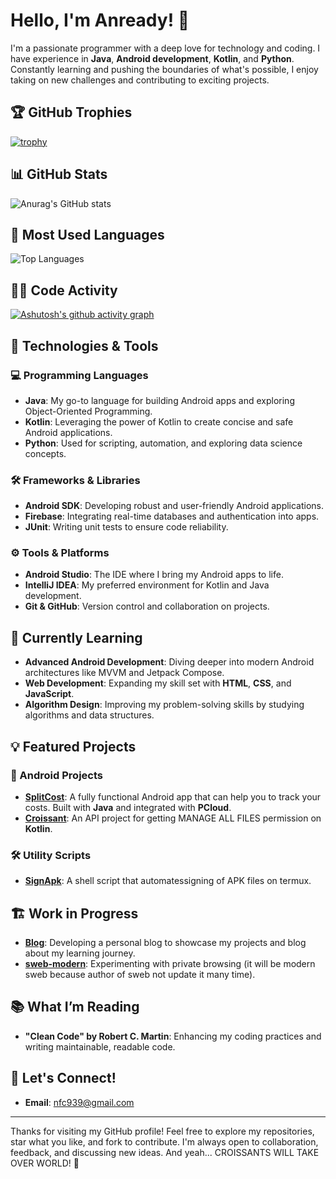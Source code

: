 # Hello, I'm Anready! 👋

I'm a passionate programmer with a deep love for technology and coding. I have experience in **Java**, **Android development**, **Kotlin**, and **Python**. Constantly learning and pushing the boundaries of what's possible, I enjoy taking on new challenges and contributing to exciting projects.

## 🏆 GitHub Trophies
[![trophy](https://github-profile-trophy.vercel.app/?username=anready&theme=onedark)](https://github.com/ryo-ma/github-profile-trophy)

## 📊 GitHub Stats
![Anurag's GitHub stats](https://github-readme-stats.vercel.app/api?username=anready&show_icons=true&theme=radical)

## 🚀 Most Used Languages
![Top Languages](https://github-readme-stats.vercel.app/api/top-langs/?username=anready&layout=compact&theme=radical)

## 🧑‍💻 Code Activity
[![Ashutosh's github activity graph](https://github-readme-activity-graph.vercel.app/graph?username=anready&theme=github)](https://github.com/ashutosh00710/github-readme-activity-graph)

## 🔧 Technologies & Tools

### 💻 Programming Languages
- **Java**: My go-to language for building Android apps and exploring Object-Oriented Programming.
- **Kotlin**: Leveraging the power of Kotlin to create concise and safe Android applications.
- **Python**: Used for scripting, automation, and exploring data science concepts.

### 🛠️ Frameworks & Libraries
- **Android SDK**: Developing robust and user-friendly Android applications.
- **Firebase**: Integrating real-time databases and authentication into apps.
- **JUnit**: Writing unit tests to ensure code reliability.

### ⚙️ Tools & Platforms
- **Android Studio**: The IDE where I bring my Android apps to life.
- **IntelliJ IDEA**: My preferred environment for Kotlin and Java development.
- **Git & GitHub**: Version control and collaboration on projects.

## 🌱 Currently Learning
- **Advanced Android Development**: Diving deeper into modern Android architectures like MVVM and Jetpack Compose.
- **Web Development**: Expanding my skill set with **HTML**, **CSS**, and **JavaScript**.
- **Algorithm Design**: Improving my problem-solving skills by studying algorithms and data structures.

## 💡 Featured Projects

### 📱 Android Projects
- **[SplitCost](#)**: A fully functional Android app that can help you to track your costs. Built with **Java** and integrated with **PCloud**.
- **[Croissant](#)**: An API project for getting MANAGE ALL FILES permission on **Kotlin**.

### 🛠️ Utility Scripts
- **[SignApk](#)**: A shell script that automatessigning of APK files on termux.

## 🏗️ Work in Progress
- **[Blog](#)**: Developing a personal blog to showcase my projects and blog about my learning journey.
- **[sweb-modern](#)**: Experimenting with private browsing (it will be modern sweb because author of sweb not update it many time).

## 📚 What I’m Reading
- **"Clean Code" by Robert C. Martin**: Enhancing my coding practices and writing maintainable, readable code.

## 💬 Let's Connect!
- **Email**: [nfc939@gmail.com](nfc939@gmail.com)

---

Thanks for visiting my GitHub profile! Feel free to explore my repositories, star what you like, and fork to contribute. I'm always open to collaboration, feedback, and discussing new ideas. And yeah... CROISSANTS WILL TAKE OVER WORLD! 🚀
